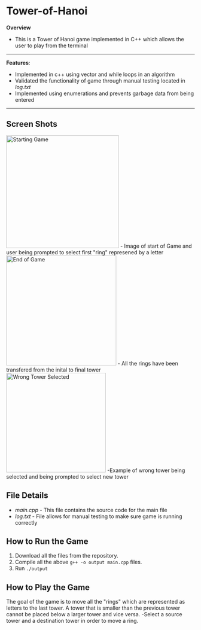 # Tower-of-Hanoi
**Overview**
- This is a Tower of Hanoi game implemented in C++ which allows the user to play from the terminal
----
**Features**:
- Implemented in c++ using vector and while loops in an algorithm
- Validated the functionality of game through manual testing located in *log.txt*
- Implemented using enumerations and prevents garbage data from being entered
----

## Screen Shots
<img width="301" alt="Starting Game" src="https://user-images.githubusercontent.com/92644639/162793784-b078b63d-0425-4d9b-b19f-a80c01b8acb4.png">
- Image of start of Game and user being prompted to select first "ring" represened by a letter

<img width="294" alt="End of Game" src="https://user-images.githubusercontent.com/92644639/162794038-83510ed7-9a6c-4800-a6e7-c9e02eb262c3.png">
- All the rings have been transfered from the inital to final tower

<img width="266" alt="Wrong Tower Selected" src="https://user-images.githubusercontent.com/92644639/162794111-31baafb2-5287-4616-9c1c-1fe5c9146bab.png">
-Example of wrong tower being selected and being prompted to select new tower



## File Details
- *main.cpp* - This file contains the source code for the main file
- *log.txt* - File allows for manual testing to make sure game is running correctly

## How to Run the Game
1. Download all the files from the repository.
2. Compile all the above `g++ -o output main.cpp` files.
3. Run `./output`

## How to Play the Game
The goal of the game is to move all the "rings" which are represented as letters to the last tower.
A tower that is smaller than the previous tower cannot be placed below a larger tower and vice versa.
-Select a source tower and a destination tower in order to move a ring.
